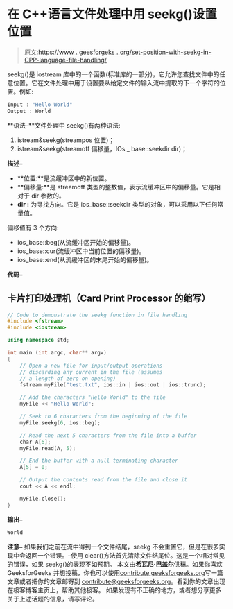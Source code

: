 # 在 C++语言文件处理中用 seekg()设置位置

> 原文:[https://www . geesforgeks . org/set-position-with-seekg-in-CPP-language-file-handling/](https://www.geeksforgeeks.org/set-position-with-seekg-in-cpp-language-file-handling/)

seekg()是 iostream 库中的一个函数(标准库的一部分)，它允许您查找文件中的任意位置。它在文件处理中用于设置要从给定文件的输入流中提取的下一个字符的位置。例如:

```cpp
Input : "Hello World" 
Output : World

```

**语法–**文件处理中 seekg()有两种语法:

1.  istream&seekg(streampos 位置)；
2.  istream&seekg(streamoff 偏移量，IOs _ base::seekdir dir)；

**描述–**

*   **位置:**是流缓冲区中的新位置。
*   **偏移量:**是 streamoff 类型的整数值，表示流缓冲区中的偏移量。它是相对于 dir 参数的。
*   **dir :** 为寻找方向。它是 ios_base::seekdir 类型的对象，可以采用以下任何常量值。

偏移值有 3 个方向:

*   ios_base::beg(从流缓冲区开始的偏移量)。
*   ios_base::cur(流缓冲区中当前位置的偏移量)。
*   ios_base::end(从流缓冲区的末尾开始的偏移量)。

**代码–**

## 卡片打印处理机（Card Print Processor 的缩写）

```cpp
// Code to demonstrate the seekg function in file handling
#include <fstream>
#include <iostream>

using namespace std;

int main (int argc, char** argv)
{
    // Open a new file for input/output operations
    // discarding any current in the file (assumes
    // a length of zero on opening)
    fstream myFile("test.txt", ios::in | ios::out | ios::trunc);

    // Add the characters "Hello World" to the file
    myFile << "Hello World";

    // Seek to 6 characters from the beginning of the file
    myFile.seekg(6, ios::beg);

    // Read the next 5 characters from the file into a buffer
    char A[6];
    myFile.read(A, 5);

    // End the buffer with a null terminating character
    A[5] = 0;

    // Output the contents read from the file and close it
    cout << A << endl;

    myFile.close();
}
```

**输出–**

```cpp
World

```

**注意–**
如果我们之前在流中得到一个文件结尾，seekg 不会重置它，但是在很多实现中会返回一个错误。–使用 clear()方法首先清除文件结尾位。这是一个相对常见的错误，如果 seekg()的表现不如预期。
本文由**希瓦尼·巴盖尔**供稿。如果你喜欢 GeeksforGeeks 并想投稿，你也可以使用[contribute.geeksforgeeks.org](http://www.contribute.geeksforgeeks.org)写一篇文章或者把你的文章邮寄到 contribute@geeksforgeeks.org。看到你的文章出现在极客博客主页上，帮助其他极客。
如果发现有不正确的地方，或者想分享更多关于上述话题的信息，请写评论。